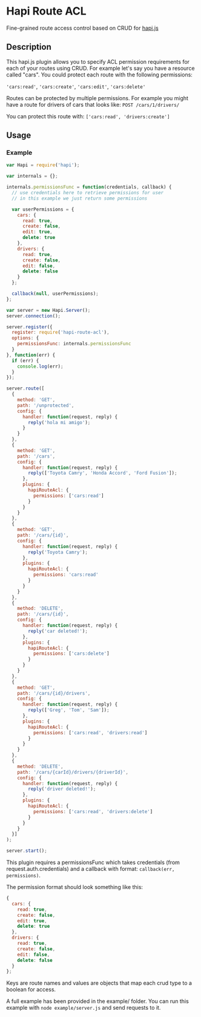 # Hapi Route ACL

Fine-grained route access control based on CRUD for [hapi.js](http://hapijs.com/)

## Description

This hapi.js plugin allows you to specify ACL permission requirements for each of your routes using CRUD. For example let's say you have a resource called "cars". You could protect each route with the following permissions:

`'cars:read'`, `'cars:create'`, `'cars:edit'`, `'cars:delete'`

Routes can be protected by multiple permissions. For example you might have a route for drivers of cars that looks like: `POST /cars/1/drivers/`

You can protect this route with: `['cars:read', 'drivers:create']`

## Usage

### Example

```javascript
var Hapi = require('hapi');

var internals = {};

internals.permissionsFunc = function(credentials, callback) {
  // use credentials here to retrieve permissions for user
  // in this example we just return some permissions

  var userPermissions = {
    cars: {
      read: true,
      create: false,
      edit: true,
      delete: true
    },
    drivers: {
      read: true,
      create: false,
      edit: false,
      delete: false
    }
  };

  callback(null, userPermissions);
};

var server = new Hapi.Server();
server.connection();

server.register({
  register: require('hapi-route-acl'),
  options: {
    permissionsFunc: internals.permissionsFunc
  }
}, function(err) {
  if (err) {
    console.log(err);
  }
});

server.route([
  {
    method: 'GET',
    path: '/unprotected',
    config: {
      handler: function(request, reply) {
        reply('hola mi amigo');
      }
    }
  },
  {
    method: 'GET',
    path: '/cars',
    config: {
      handler: function(request, reply) {
        reply(['Toyota Camry', 'Honda Accord', 'Ford Fusion']);
      },
      plugins: {
        hapiRouteAcl: {
          permissions: ['cars:read']
        }
      }
    }
  },
  {
    method: 'GET',
    path: '/cars/{id}',
    config: {
      handler: function(request, reply) {
        reply('Toyota Camry');
      },
      plugins: {
        hapiRouteAcl: {
          permissions: 'cars:read'
        }
      }
    }
  },
  {
    method: 'DELETE',
    path: '/cars/{id}',
    config: {
      handler: function(request, reply) {
        reply('car deleted!');
      },
      plugins: {
        hapiRouteAcl: {
          permissions: ['cars:delete']
        }
      }
    }
  },
  {
    method: 'GET',
    path: '/cars/{id}/drivers',
    config: {
      handler: function(request, reply) {
        reply(['Greg', 'Tom', 'Sam']);
      },
      plugins: {
        hapiRouteAcl: {
          permissions: ['cars:read', 'drivers:read']
        }
      }
    }
  },
  {
    method: 'DELETE',
    path: '/cars/{carId}/drivers/{driverId}',
    config: {
      handler: function(request, reply) {
        reply('driver deleted!');
      },
      plugins: {
        hapiRouteAcl: {
          permissions: ['cars:read', 'drivers:delete']
        }
      }
    }
  }]
);

server.start();
```

This plugin requires a permissionsFunc which takes credentials (from request.auth.credentials) and a callback with format: `callback(err, permissions)`.

The permission format should look something like this:

```javascript
{
  cars: {
    read: true,
    create: false,
    edit: true,
    delete: true
  },
  drivers: {
    read: true,
    create: false,
    edit: false,
    delete: false
  }
};
```
Keys are route names and values are objects that map each crud type to a boolean for access.

A full example has been provided in the example/ folder. You can run this example with `node example/server.js` and send requests to it.
